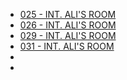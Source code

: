 

* [025 - INT. ALI'S ROOM](025-INT.AlisRoom-TIMESKIP.md)
* [026 - INT. ALI'S ROOM](026-INT.AlisRoom.md)
* [029 - INT. ALI'S ROOM](029-INT.AlisRoom.md)
* [031 - INT. ALI'S ROOM](031-INT.AlisRoom.md)
* [](050-INT.AlisRoom.md)
* [](059-INT.AlisRoom.md)
